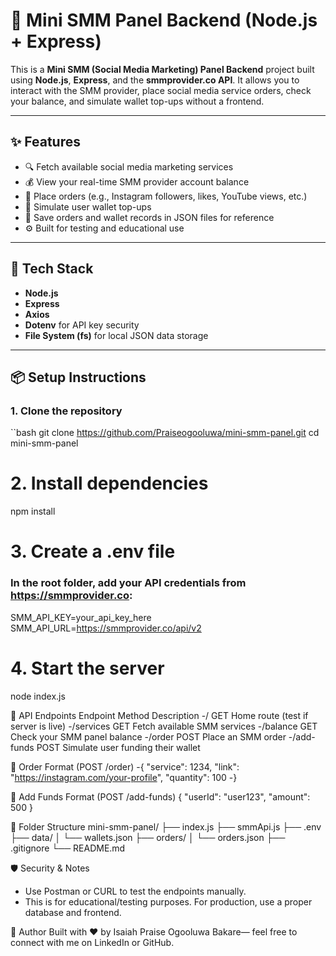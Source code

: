 # 🚀 Mini SMM Panel Backend (Node.js + Express)

This is a **Mini SMM (Social Media Marketing) Panel Backend** project built using **Node.js**, **Express**, and the **smmprovider.co API**. It allows you to interact with the SMM provider, place social media service orders, check your balance, and simulate wallet top-ups without a frontend.

---

## ✨ Features

- 🔍 Fetch available social media marketing services
- 💰 View your real-time SMM provider account balance
- 🛒 Place orders (e.g., Instagram followers, likes, YouTube views, etc.)
- 💸 Simulate user wallet top-ups
- 📁 Save orders and wallet records in JSON files for reference
- ⚙️ Built for testing and educational use

---

## 🧰 Tech Stack

- **Node.js**
- **Express**
- **Axios**
- **Dotenv** for API key security
- **File System (fs)** for local JSON data storage

---

## 📦 Setup Instructions

### 1. Clone the repository

``bash
git clone https://github.com/Praiseogooluwa/mini-smm-panel.git
cd mini-smm-panel

# 2. Install dependencies
npm install

# 3. Create a .env file
### In the root folder, add your API credentials from https://smmprovider.co:
SMM_API_KEY=your_api_key_here
SMM_API_URL=https://smmprovider.co/api/v2

# 4. Start the server
node index.js

🔗 API Endpoints
Endpoint	Method	Description
-/	        GET	    Home route (test if server is live)
-/services	GET	    Fetch available SMM services
-/balance	  GET	    Check your SMM panel balance
-/order	    POST	  Place an SMM order
-/add-funds	POST	  Simulate user funding their wallet

🛒 Order Format (POST /order)
-{
  "service": 1234,
  "link": "https://instagram.com/your-profile",
  "quantity": 100
-}

💸 Add Funds Format (POST /add-funds)
{
  "userId": "user123",
  "amount": 500
}

📁 Folder Structure
mini-smm-panel/
├── index.js
├── smmApi.js
├── .env
├── data/
│   └── wallets.json
├── orders/
│   └── orders.json
├── .gitignore
└── README.md

🛡️ Security & Notes
- Use Postman or CURL to test the endpoints manually.
- This is for educational/testing purposes. For production, use a proper database and frontend.

📢 Author
Built with ❤️ by Isaiah Praise Ogooluwa Bakare— feel free to connect with me on LinkedIn or GitHub.
